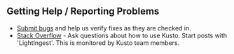 ## Getting Help / Reporting Problems

* [Submit bugs](https://github.com/Azure/Kusto-Lightingest/issues) and help us verify fixes as they are checked in.
* [Stack Overflow](https://stackoverflow.com/questions/tagged/azure-data-explorer) - Ask questions about how to use Kusto. Start posts with 'LightIngest'. This is monitored by Kusto team members.
